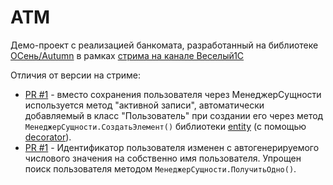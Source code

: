 # ATM

Демо-проект с реализацией банкомата, разработанный на библиотеке [ОСень/Autumn](https://github.com/nixel2007/autumn) в рамках [стрима на канале Веселый1С](https://www.youtube.com/watch?v=eIhWSJnRXlU)

Отличия от версии на стриме:

* [PR #1](https://github.com/nixel2007/autumn-atm/pull/1) - вместо сохранения пользователя через МенеджерСущности используется метод "активной записи", автоматически добавляемый в класс "Пользователь" при создании его через метод `МенеджерСущности.СоздатьЭлемент()` библиотеки [entity](https://github.com/nixel2007/entity) (с помощью [decorator](https://github.com/nixel2007/decorator)).
* [PR #1](https://github.com/nixel2007/autumn-atm/pull/1) - Идентификатор пользователя изменен с автогенерируемого числового значения на собственно имя пользователя. Упрощен поиск пользователя методом `МенеджерСущности.ПолучитьОдно()`.
